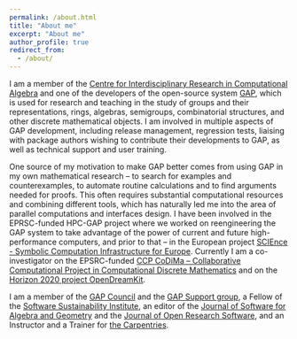 ```yaml
---
permalink: /about.html
title: "About me"
excerpt: "About me"
author_profile: true
redirect_from: 
  - /about/
---
```


I am a member of the 
[Centre for Interdisciplinary Research in Computational Algebra](https://twitter.com/CIRCA_StAndrews)
and one of the developers of the open-source system 
[GAP](http://www.gap-system.org/), which is used for research and teaching in 
the study of groups and their representations, rings, algebras, semigroups,
combinatorial structures, and other discrete mathematical objects. 
I am involved in multiple aspects of GAP development, 
including release management, regression tests, liaising with package
authors wishing to contribute their developments to GAP,
as well as technical support and user training.

One source of my motivation to make GAP better comes from using GAP in my
own mathematical research – to search for examples and counterexamples,
to automate routine calculations and to find arguments needed for proofs.
This often requires substantial computational resources and combining
different tools, which has naturally led me into the area of parallel
computations and interfaces design. I have been involved in the 
EPRSC-funded HPC-GAP project where we worked on reengineering the GAP
system to take advantage of the power of current and future high-performance
computers, and prior to that – in the European project 
[SCIEnce - Symbolic Computation Infrastructure for Europe](http://www.symbolic-computing.org/).
Currently I am a co-investigator on the EPSRC-funded 
[CCP CoDiMa – Collaborative Computational Project in Computational Discrete Mathematics](http://www.codima.ac.uk/)
and on the [Horizon 2020 project OpenDreamKit](http://opendreamkit.org/).

I am a member of the [GAP Council](http://www.gap-system.org/Contacts/People/Council/council.html)
and the [GAP Support group](http://www.gap-system.org/Contacts/People/supportgroup.html),
a Fellow of the [Software Sustainability Institute](https://www.software.ac.uk/),
an editor of the [Journal of Software for Algebra and Geometry](http://j-sag.org/)
and the [Journal of Open Research Software](http://openresearchsoftware.metajnl.com/),
and an Instructor and a Trainer for [the Carpentries](https://carpentries.org/).
